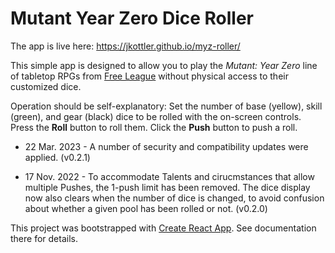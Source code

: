 # Mutant Year Zero Dice Roller

The app is live here: https://jkottler.github.io/myz-roller/

This simple app is designed to allow you to play the _Mutant: Year Zero_ line of tabletop RPGs from [Free League](https://freeleaguepublishing.com/en/games/mutant-year-zero/) without physical access to their customized dice.

Operation should be self-explanatory: Set the number of base (yellow), skill (green), and gear (black) dice to be rolled with the on-screen controls. Press the **Roll** button to roll them. Click the **Push** button to push a roll.

* 22 Mar. 2023 - A number of security and compatibility updates were applied. (v0.2.1)

* 17 Nov. 2022 - To accommodate Talents and cirucmstances that allow multiple Pushes, the 1-push limit has been removed. The dice display now also clears when the number of dice is changed, to avoid confusion about whether a given pool has been rolled or not. (v0.2.0)

This project was bootstrapped with [Create React App](https://github.com/facebookincubator/create-react-app). See documentation there for details.
